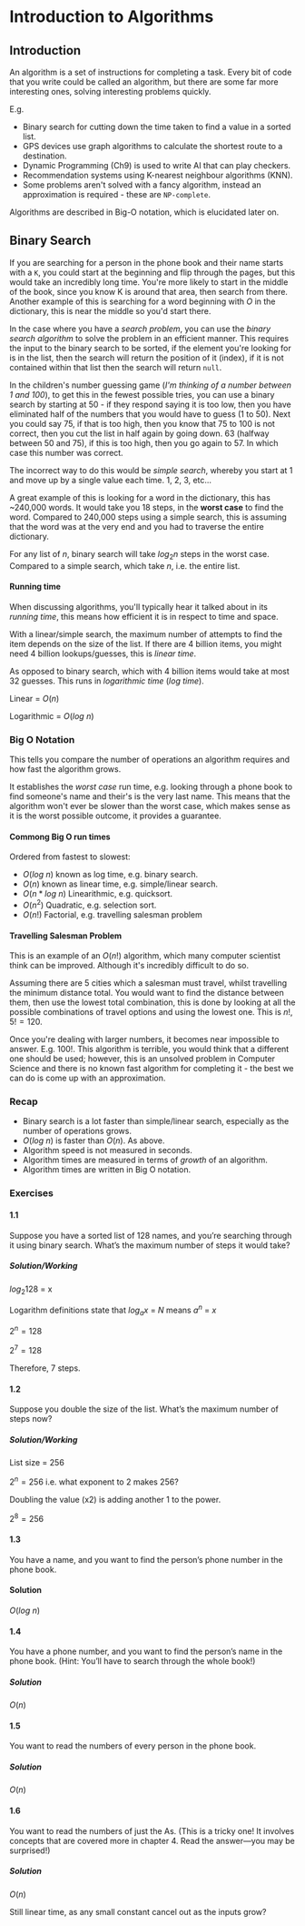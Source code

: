 # Introduction to Algorithms

## Introduction

An algorithm is a set of instructions for completing a task. Every bit of code that you write could be called an algorithm, but there are some far more interesting ones, solving interesting problems quickly.

E.g.
* Binary search for cutting down the time taken to find a value in a sorted list.
* GPS devices use graph algorithms to calculate the shortest route to a destination.
* Dynamic Programming (Ch9) is used to write AI that can play checkers.
* Recommendation systems using K-nearest neighbour algorithms (KNN).
* Some problems aren't solved with a fancy algorithm, instead an approximation is required - these are `NP-complete`.

Algorithms are described in Big-O notation, which is elucidated later on.

## Binary Search

If you are searching for a person in the phone book and their name starts with a `K`, you could start at the beginning and flip through the pages, but this would take an incredibly long time. You're more likely to start in the middle of the book, since you know K is around that area, then search from there. Another example of this is searching for a word beginning with *O* in the dictionary, this is near the middle so you'd start there.

In the case where you have a *search problem*, you can use the *binary search algorithm* to solve the problem in an efficient manner. This requires the input to the binary search to be sorted, if the element you're looking for is in the list, then the search will return the position of it (index), if it is not contained within that list then the search will return `null`.

In the children's number guessing game (*I'm thinking of a number between 1 and 100*), to get this in the fewest possible tries, you can use a binary search by starting at 50 - if they respond saying it is too low, then you have eliminated half of the numbers that you would have to guess (1 to 50). Next you could say 75, if that is too high, then you know that 75 to 100 is not correct, then you cut the list in half again by going down. 63 (halfway between 50 and 75), if this is too high, then you go again to 57. In which case this number was correct.

The incorrect way to do this would be *simple search*, whereby you start at 1 and move up by a single value each time. 1, 2, 3, etc...

A great example of this is looking for a word in the dictionary, this has ~240,000 words. It would take you 18 steps, in the **worst case** to find the word. Compared to 240,000 steps using a simple search, this is assuming that the word was at the very end and you had to traverse the entire dictionary.

For any list of *n*, binary search will take $log{_2}{n}$ steps in the worst case. Compared to a simple search, which take *n*, i.e. the entire list.

#### Running time

When discussing algorithms, you'll typically hear it talked about in its *running time*, this means how efficient it is in respect to time and space.

With a linear/simple search, the maximum number of attempts to find the item depends on the size of the list. If there are 4 billion items, you might need 4 billion lookups/guesses, this is *linear time*.

As opposed to binary search, which with 4 billion items would take at most 32 guesses. This runs in *logarithmic time* (*log time*).

Linear = $O(n)$

Logarithmic = $O(log\ n)$

### Big O Notation

This tells you compare the number of operations an algorithm requires and how fast the algorithm grows.

It establishes the *worst case* run time, e.g. looking through a phone book to find someone's name and their's is the very last name. This means that the algorithm won't ever be slower than the worst case, which makes sense as it is the worst possible outcome, it provides a guarantee.

#### Commong Big O run times

Ordered from fastest to slowest:

* $O(log\ n)$ known as log time, e.g. binary search.
* $O(n)$ known as linear time, e.g. simple/linear search.
* $O(n * log\ n)$ Linearithmic, e.g. quicksort.
* $O(n^2)$ Quadratic, e.g. selection sort.
* $O(n!)$ Factorial, e.g. travelling salesman problem


#### Travelling Salesman Problem

This is an example of an $O(n!)$ algorithm, which many computer scientist think can be improved. Although it's incredibly difficult to do so.

Assuming there are 5 cities which a salesman must travel, whilst travelling the minimum distance total. You would want to find the distance between them, then use the lowest total combination, this is done by looking at all the possible combinations of travel options and using the lowest one. This is $n!$, $5! = 120$.

Once you're dealing with larger numbers, it becomes near impossible to answer. E.g. $100!$. This algorithm is terrible, you would think that a different one should be used; however, this is an unsolved problem in Computer Science and there is no known fast algorithm for completing it - the best we can do is come up with an approximation.


### Recap

* Binary search is a lot faster than simple/linear search, especially as the number of operations grows.
* $O(log\ n)$ is faster than $O(n)$. As above.
* Algorithm speed is not measured in seconds.
* Algorithm times are measured in terms of *growth* of an algorithm.
* Algorithm times are written in Big O notation.

### Exercises

#### 1.1
Suppose you have a sorted list of 128 names, and you’re searching through it using binary search. What’s the maximum number of steps it would take?

##### Solution/Working

$log{_2}{128}$ = x

Logarithm definitions state that $log{_a}{x}$ = $N$ means $a^n$ = $x$

$2^n = 128$

$2^7 = 128$

Therefore, 7 steps.
#### 1.2 
Suppose you double the size of the list. What’s the maximum number of steps now?


##### Solution/Working

List size = 256

$2^n = 256$ i.e. what exponent to 2 makes 256?

Doubling the value (x2) is adding another 1 to the power.

$2^8 = 256$

#### 1.3

You have a name, and you want to find the person’s phone number in the phone book.

#### Solution

$O(log\ n)$

#### 1.4

You have a phone number, and you want to find the person’s name in the phone book. (Hint: You’ll have to search through the whole book!)

##### Solution

$O(n)$

#### 1.5

You want to read the numbers of every person in the phone book.

##### Solution

$O(n)$

#### 1.6

You want to read the numbers of just the As. (This is a tricky one! It involves concepts that are covered more in chapter 4. Read the answer—you may be surprised!)

##### Solution

$O(n)$

Still linear time, as any small constant cancel out as the inputs grow?